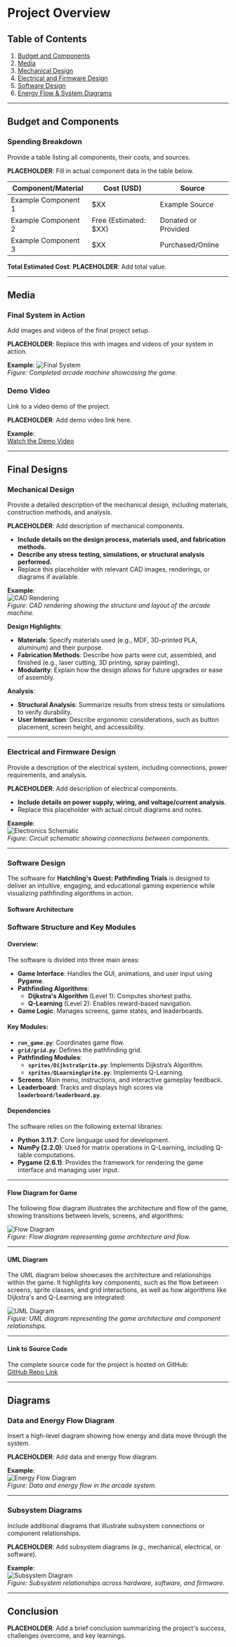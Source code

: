 # **Project Overview**

## Table of Contents

1. [Budget and Components](#budget-and-components)
2. [Media](#media)
3. [Mechanical Design](#mechanical-design)
4. [Electrical and Firmware Design](#electrical-and-firmware-design)
5. [Software Design](#software-design)
6. [Energy Flow & System Diagrams](#diagrams)

---

## **Budget and Components**

### Spending Breakdown

Provide a table listing all components, their costs, and sources.

**PLACEHOLDER**: Fill in actual component data in the table below.

| **Component/Material** | **Cost (USD)**        | **Source**          |
| ---------------------- | --------------------- | ------------------- |
| Example Component 1    | $XX                   | Example Source      |
| Example Component 2    | Free (Estimated: $XX) | Donated or Provided |
| Example Component 3    | $XX                   | Purchased/Online    |

**Total Estimated Cost**: **PLACEHOLDER**: Add total value.

---

## **Media**

### Final System in Action

Add images and videos of the final project setup.

**PLACEHOLDER**: Replace this with images and videos of your system in action.

**Example**:
![Final System](assets/img/game-homepage.png)  
_Figure: Completed arcade machine showcasing the game._

### Demo Video

Link to a video demo of the project.

**PLACEHOLDER**: Add demo video link here.

**Example**:  
[Watch the Demo Video](https://your-demo-link.com)

---

## **Final Designs**

### **Mechanical Design**

Provide a detailed description of the mechanical design, including materials, construction methods, and analysis.

**PLACEHOLDER**: Add description of mechanical components.

- **Include details on the design process, materials used, and fabrication methods.**
- **Describe any stress testing, simulations, or structural analysis performed.**
- Replace this placeholder with relevant CAD images, renderings, or diagrams if available.

**Example**:  
![CAD Rendering](PLACEHOLDER)  
_Figure: CAD rendering showing the structure and layout of the arcade machine._

**Design Highlights**:

- **Materials**: Specify materials used (e.g., MDF, 3D-printed PLA, aluminum) and their purpose.
- **Fabrication Methods**: Describe how parts were cut, assembled, and finished (e.g., laser cutting, 3D printing, spray painting).
- **Modularity**: Explain how the design allows for future upgrades or ease of assembly.

**Analysis**:

- **Structural Analysis**: Summarize results from stress tests or simulations to verify durability.
- **User Interaction**: Describe ergonomic considerations, such as button placement, screen height, and accessibility.

---

### Electrical and Firmware Design

Provide a description of the electrical system, including connections, power requirements, and analysis.

**PLACEHOLDER**: Add description of electrical components.

- **Include details on power supply, wiring, and voltage/current analysis.**
- Replace this placeholder with actual circuit diagrams and notes.

**Example**:  
![Electronics Schematic](PLACEHOLDER)  
_Figure: Circuit schematic showing connections between components._

---

### Software Design

The software for **Hatchling's Quest: Pathfinding Trials** is designed to deliver an intuitive, engaging, and educational gaming experience while visualizing pathfinding algorithms in action.

#### **Software Architecture**

### Software Structure and Key Modules

#### Overview:

The software is divided into three main areas:

- **Game Interface**: Handles the GUI, animations, and user input using **Pygame**.
- **Pathfinding Algorithms**:
  - **Dijkstra's Algorithm** (Level 1): Computes shortest paths.
  - **Q-Learning** (Level 2): Enables reward-based navigation.
- **Game Logic**: Manages screens, game states, and leaderboards.

#### Key Modules:

- **`run_game.py`**: Coordinates game flow.
- **`grid/grid.py`**: Defines the pathfinding grid.
- **Pathfinding Modules**:
  - **`sprites/DijkstraSprite.py`**: Implements Dijkstra’s Algorithm.
  - **`sprites/QLearningSprite.py`**: Implements Q-Learning.
- **Screens**: Main menu, instructions, and interactive gameplay feedback.
- **Leaderboard**: Tracks and displays high scores via **`leaderboard/leaderboard.py`**.

#### **Dependencies**

The software relies on the following external libraries:

- **Python 3.11.7**: Core language used for development.
- **NumPy (2.2.0)**: Used for matrix operations in Q-Learning, including Q-table computations.
- **Pygame (2.6.1)**: Provides the framework for rendering the game interface and managing user input.

---

#### **Flow Diagram for Game**

The following flow diagram illustrates the architecture and flow of the game, showing transitions between levels, screens, and algorithms:

![Flow Diagram](../assets/img/pathfinders_flow.png)  
_Figure: Flow diagram representing game architecture and flow._

---

#### **UML Diagram**

The UML diagram below showcases the architecture and relationships within the game. It highlights key components, such as the flow between screens, sprite classes, and grid interactions, as well as how algorithms like Dijkstra's and Q-Learning are integrated:

![UML Diagram](../assets/img/uml.png)  
_Figure: UML diagram representing the game architecture and component relationships._

---

#### **Link to Source Code**

The complete source code for the project is hosted on GitHub:  
[GitHub Repo Link](https://github.com/dakotacsk/pie_shortestpathfindingvisualization)

---

## **Diagrams**

### Data and Energy Flow Diagram

Insert a high-level diagram showing how energy and data move through the system.

**PLACEHOLDER**: Add data and energy flow diagram.

**Example**:  
![Energy Flow Diagram](../assets/img/energy_flow.png)  
_Figure: Data and energy flow in the arcade system._

---

### Subsystem Diagrams

Include additional diagrams that illustrate subsystem connections or component relationships.

**PLACEHOLDER**: Add subsystem diagrams (e.g., mechanical, electrical, or software).

**Example**:  
![Subsystem Diagram](PLACEHOLDER)  
_Figure: Subsystem relationships across hardware, software, and firmware._

---

## **Conclusion**

**PLACEHOLDER**: Add a brief conclusion summarizing the project's success, challenges overcome, and key learnings.
